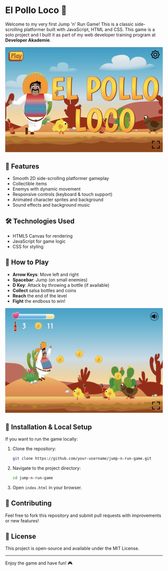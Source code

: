# El Pollo Loco 🌵

Welcome to my very first Jump 'n' Run Game! This is a classic side-scrolling platformer built with JavaScript, HTML and CSS.
This game is a solo project and I built it as part of my web developer training program at **Developer Akademie**.

![Game Screenshot](img/preview.png)

## 🚀 Features
- Smooth 2D side-scrolling platformer gameplay
- Collectible items
- Enemys with dynamic movement
- Responsive controls (keyboard & touch support)
- Animated character sprites and background
- Sound effects and background music

## 🛠️ Technologies Used
- HTML5 Canvas for rendering
- JavaScript for game logic
- CSS for styling

## 📜 How to Play
- **Arrow Keys**: Move left and right
- **Spacebar**: Jump (on small enemies)
- **D Key**: Attack by throwing a bottle (if available)
- **Collect** salsa bottles and coins
- **Reach** the end of the level
- **Fight** the endboss to win!
  
![Game Screenshot](img/preview2.png)

## 📂 Installation & Local Setup
If you want to run the game locally:

1. Clone the repository:
   ```bash
   git clone https://github.com/your-username/jump-n-run-game.git
   ```
2. Navigate to the project directory:
   ```bash
   cd jump-n-run-game
   ```
3. Open `index.html` in your browser.

## 🤝 Contributing
Feel free to fork this repository and submit pull requests with improvements or new features!

## 📄 License
This project is open-source and available under the MIT License.

---

Enjoy the game and have fun! 🎮
